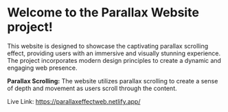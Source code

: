 # Welcome to the Parallax Website project! 

This website is designed to showcase the captivating parallax scrolling effect, providing users with an immersive and visually stunning experience. The project incorporates modern design principles to create a dynamic and engaging web presence.

**Parallax Scrolling:** The website utilizes parallax scrolling to create a sense of depth and movement as users scroll through the content.

Live Link: https://parallaxeffectweb.netlify.app/
